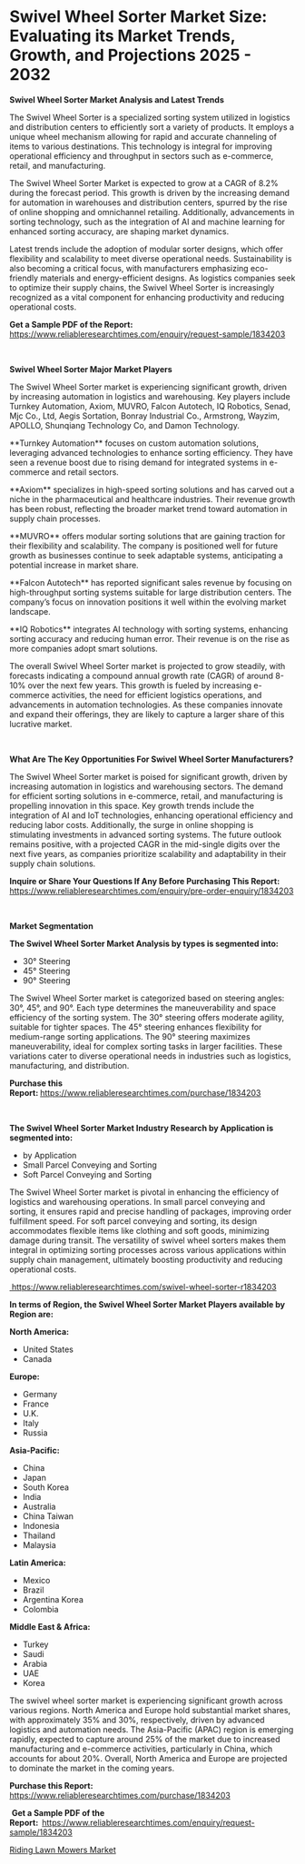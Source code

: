 <p><h1>Swivel Wheel Sorter Market Size: Evaluating its Market Trends, Growth, and Projections 2025 - 2032</h1></p><p><strong>Swivel Wheel Sorter Market Analysis and Latest Trends</strong></p>
<p><p>The Swivel Wheel Sorter is a specialized sorting system utilized in logistics and distribution centers to efficiently sort a variety of products. It employs a unique wheel mechanism allowing for rapid and accurate channeling of items to various destinations. This technology is integral for improving operational efficiency and throughput in sectors such as e-commerce, retail, and manufacturing.</p><p>The Swivel Wheel Sorter Market is expected to grow at a CAGR of 8.2% during the forecast period. This growth is driven by the increasing demand for automation in warehouses and distribution centers, spurred by the rise of online shopping and omnichannel retailing. Additionally, advancements in sorting technology, such as the integration of AI and machine learning for enhanced sorting accuracy, are shaping market dynamics. </p><p>Latest trends include the adoption of modular sorter designs, which offer flexibility and scalability to meet diverse operational needs. Sustainability is also becoming a critical focus, with manufacturers emphasizing eco-friendly materials and energy-efficient designs. As logistics companies seek to optimize their supply chains, the Swivel Wheel Sorter is increasingly recognized as a vital component for enhancing productivity and reducing operational costs.</p></p>
<p><strong>Get a Sample PDF of the Report:&nbsp;</strong> <a href="https://www.reliableresearchtimes.com/enquiry/request-sample/1834203?utm_campaign=2304&utm_medium=2&utm_source=Github&utm_content=ia&utm_term=19022025&utm_id=swivel-wheel-sorter">https://www.reliableresearchtimes.com/enquiry/request-sample/1834203</a></p>
<p>&nbsp;</p>
<p><strong>Swivel Wheel Sorter Major Market Players</strong></p>
<p><p>The Swivel Wheel Sorter market is experiencing significant growth, driven by increasing automation in logistics and warehousing. Key players include Turnkey Automation, Axiom, MUVRO, Falcon Autotech, IQ Robotics, Senad, Mjc Co., Ltd, Aegis Sortation, Bonray Industrial Co., Armstrong, Wayzim, APOLLO, Shunqiang Technology Co, and Damon Technology.</p><p>**Turnkey Automation** focuses on custom automation solutions, leveraging advanced technologies to enhance sorting efficiency. They have seen a revenue boost due to rising demand for integrated systems in e-commerce and retail sectors.</p><p>**Axiom** specializes in high-speed sorting solutions and has carved out a niche in the pharmaceutical and healthcare industries. Their revenue growth has been robust, reflecting the broader market trend toward automation in supply chain processes.</p><p>**MUVRO** offers modular sorting solutions that are gaining traction for their flexibility and scalability. The company is positioned well for future growth as businesses continue to seek adaptable systems, anticipating a potential increase in market share.</p><p>**Falcon Autotech** has reported significant sales revenue by focusing on high-throughput sorting systems suitable for large distribution centers. The company’s focus on innovation positions it well within the evolving market landscape.</p><p>**IQ Robotics** integrates AI technology with sorting systems, enhancing sorting accuracy and reducing human error. Their revenue is on the rise as more companies adopt smart solutions.</p><p>The overall Swivel Wheel Sorter market is projected to grow steadily, with forecasts indicating a compound annual growth rate (CAGR) of around 8-10% over the next few years. This growth is fueled by increasing e-commerce activities, the need for efficient logistics operations, and advancements in automation technologies. As these companies innovate and expand their offerings, they are likely to capture a larger share of this lucrative market.</p></p>
<p>&nbsp;</p>
<p><strong>What Are The Key Opportunities For Swivel Wheel Sorter Manufacturers?</strong></p>
<p><p>The Swivel Wheel Sorter market is poised for significant growth, driven by increasing automation in logistics and warehousing sectors. The demand for efficient sorting solutions in e-commerce, retail, and manufacturing is propelling innovation in this space. Key growth trends include the integration of AI and IoT technologies, enhancing operational efficiency and reducing labor costs. Additionally, the surge in online shopping is stimulating investments in advanced sorting systems. The future outlook remains positive, with a projected CAGR in the mid-single digits over the next five years, as companies prioritize scalability and adaptability in their supply chain solutions.</p></p>
<p><strong>Inquire or Share Your Questions If Any Before Purchasing This Report:</strong> <a href="https://www.reliableresearchtimes.com/enquiry/pre-order-enquiry/1834203?utm_campaign=2304&utm_medium=2&utm_source=Github&utm_content=ia&utm_term=19022025&utm_id=swivel-wheel-sorter">https://www.reliableresearchtimes.com/enquiry/pre-order-enquiry/1834203</a></p>
<p>&nbsp;</p>
<p><strong>Market Segmentation</strong></p>
<p><strong>The Swivel Wheel Sorter Market Analysis by types is segmented into:</strong></p>
<p><ul><li>30° Steering</li><li>45° Steering</li><li>90° Steering</li></ul></p>
<p><p>The Swivel Wheel Sorter market is categorized based on steering angles: 30°, 45°, and 90°. Each type determines the maneuverability and space efficiency of the sorting system. The 30° steering offers moderate agility, suitable for tighter spaces. The 45° steering enhances flexibility for medium-range sorting applications. The 90° steering maximizes maneuverability, ideal for complex sorting tasks in larger facilities. These variations cater to diverse operational needs in industries such as logistics, manufacturing, and distribution.</p></p>
<p><strong>Purchase this Report:&nbsp;</strong><a href="https://www.reliableresearchtimes.com/purchase/1834203?utm_campaign=2304&utm_medium=2&utm_source=Github&utm_content=ia&utm_term=19022025&utm_id=swivel-wheel-sorter">https://www.reliableresearchtimes.com/purchase/1834203</a></p>
<p>&nbsp;</p>
<p><strong>The Swivel Wheel Sorter Market Industry Research by Application is segmented into:</strong></p>
<p><ul><li>by Application</li><li>Small Parcel Conveying and Sorting</li><li>Soft Parcel Conveying and Sorting</li></ul></p>
<p><p>The Swivel Wheel Sorter market is pivotal in enhancing the efficiency of logistics and warehousing operations. In small parcel conveying and sorting, it ensures rapid and precise handling of packages, improving order fulfillment speed. For soft parcel conveying and sorting, its design accommodates flexible items like clothing and soft goods, minimizing damage during transit. The versatility of swivel wheel sorters makes them integral in optimizing sorting processes across various applications within supply chain management, ultimately boosting productivity and reducing operational costs.</p></p>
<p><a href="https://www.reliableresearchtimes.com/swivel-wheel-sorter-r1834203?utm_campaign=2304&utm_medium=2&utm_source=Github&utm_content=ia&utm_term=19022025&utm_id=swivel-wheel-sorter">&nbsp;https://www.reliableresearchtimes.com/swivel-wheel-sorter-r1834203</a></p>
<p><strong>In terms of Region, the Swivel Wheel Sorter Market Players available by Region are:</strong></p>
<p>
    <p> <strong> North America: </strong>
        <ul>
            <li>United States</li>
            <li>Canada</li>
        </ul>
        </p> 
    <p> <strong> Europe: </strong>
        <ul>
            <li>Germany</li>
            <li>France</li>
            <li>U.K.</li>
            <li>Italy</li>
            <li>Russia</li>
        </ul>
        </p> 
    <p> <strong> Asia-Pacific: </strong>
        <ul>
            <li>China</li>
            <li>Japan</li>
            <li>South Korea</li>
            <li>India</li>
            <li>Australia</li>
            <li>China Taiwan</li>
            <li>Indonesia</li>
            <li>Thailand</li>
            <li>Malaysia</li>
        </ul>
        </p> 
    <p> <strong> Latin America: </strong>
        <ul>
            <li>Mexico</li>
            <li>Brazil</li>
            <li>Argentina Korea</li>
            <li>Colombia</li>
        </ul>
        </p> 
    <p> <strong> Middle East & Africa: </strong>
        <ul>
            <li>Turkey</li>
            <li>Saudi</li>
            <li>Arabia</li>
            <li>UAE</li>
            <li>Korea</li>
        </ul>
    </p>
    </p>
<p><p>The swivel wheel sorter market is experiencing significant growth across various regions. North America and Europe hold substantial market shares, with approximately 35% and 30%, respectively, driven by advanced logistics and automation needs. The Asia-Pacific (APAC) region is emerging rapidly, expected to capture around 25% of the market due to increased manufacturing and e-commerce activities, particularly in China, which accounts for about 20%. Overall, North America and Europe are projected to dominate the market in the coming years.</p></p>
<p><strong>Purchase this Report: </strong><a href="https://www.reliableresearchtimes.com/purchase/1834203?utm_campaign=2304&utm_medium=2&utm_source=Github&utm_content=ia&utm_term=19022025&utm_id=swivel-wheel-sorter">https://www.reliableresearchtimes.com/purchase/1834203</a></p>
<p>&nbsp;<strong>Get a Sample PDF of the Report:&nbsp;&nbsp;</strong><a href="https://www.reliableresearchtimes.com/enquiry/request-sample/1834203?utm_campaign=2304&utm_medium=2&utm_source=Github&utm_content=ia&utm_term=19022025&utm_id=swivel-wheel-sorter">https://www.reliableresearchtimes.com/enquiry/request-sample/1834203</a></p>
<p><strong></strong></p>
<p><p><a href="https://github.com/chungwimbu4/Market-Research-Report-List-1/blob/main/riding-lawn-mowers-market.md?utm_campaign=2304&utm_medium=2&utm_source=Github&utm_content=ia&utm_term=19022025&utm_id=swivel-wheel-sorter">Riding Lawn Mowers Market</a></p></p>